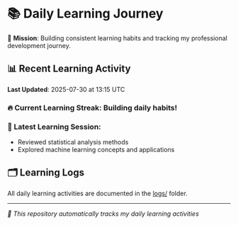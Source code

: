# 📚 Daily Learning Journey

🎯 **Mission**: Building consistent learning habits and tracking my professional development journey.

## 📊 Recent Learning Activity

**Last Updated**: 2025-07-30 at 13:15 UTC

### 🔥 Current Learning Streak: Building daily habits!

### 📝 Latest Learning Session:
- Reviewed statistical analysis methods
- Explored machine learning concepts and applications

## 🗂️ Learning Logs

All daily learning activities are documented in the [logs/](./logs/) folder.

---
*🤖 This repository automatically tracks my daily learning activities*
